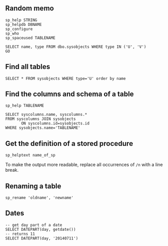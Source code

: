 ## Random memo

    sp_help STRING
    sp_helpdb DBNAME
    sp_configure
    sp_who
    sp_spaceused TABLENAME
    
    SELECT name, type FROM dbo.sysobjects WHERE type IN ('U', 'V')
    GO

## Find all tables

    SELECT * FROM sysobjects WHERE type='U' order by name

## Find the columns and schema of a table

    sp_help TABLENAME

    SELECT syscolumns.name, syscolumns.* 
    FROM syscolumns JOIN sysobjects
           ON syscolumns.id=sysobjects.id
    WHERE sysobjects.name='TABLENAME'

## Get the definition of a stored procedure

    sp_helptext name_of_sp

To make the output more readable, replace all occurrences of `/n` with a line break.

## Renaming a table

    sp_rename 'oldname', 'newname'

## Dates

    -- get day part of a date
    SELECT DATEPART(day, getdate())
    -- returns 11
    SELECT DATEPART(day, '20140711')
